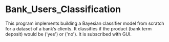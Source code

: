 # Bank_Users_Classification
This program implements building a Bayesian classifier model from
scratch for a dataset of a bank’s clients. It classifies if the product
(bank term deposit) would be ('yes') or ('no'). It is subscribed with GUI.
